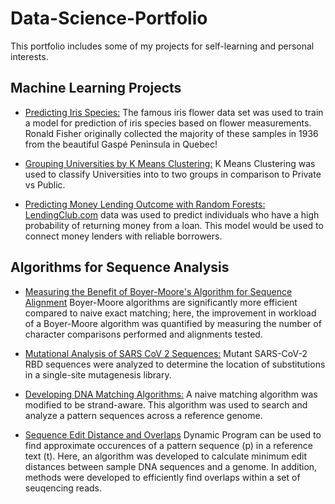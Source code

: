 # Data-Science-Portfolio
This portfolio includes some of my projects for self-learning and personal interests.

## Machine Learning Projects

- [Predicting Iris Species:](https://github.com/Liaotimo/Data-Science-Portfolio/blob/main/Gaspe%20Iris%20Classification%20Project/Iris%20Support%20Vector%20Machines%20Project.ipynb)
The famous iris flower data set was used to train a model for prediction of iris species based on flower measurements. Ronald Fisher originally collected the majority of these samples in 1936 from the beautiful Gaspé Peninsula in Quebec!
 
- [Grouping Universities by K Means Clustering:](https://github.com/Liaotimo/Universities-Grouping-K-Means-Clustering-Project/blob/main/K%20Means%20Clustering%20Project.ipynb)
K Means Clustering was used to classify Universities into to two groups in comparison to Private vs Public.

- [Predicting Money Lending Outcome with Random Forests:](https://github.com/Liaotimo/Data-Science-Portfolio/blob/main/Lending%20Club%20Money%20Loan%20Prediction/Lending%20Club%20Decision%20Trees%20and%20Random%20Forest%20Project.ipynb)
[LendingClub.com](https://www.lendingclub.com/info/download-data.action) data was used to predict individuals who have a high probability of returning money from a loan. This model would be used to connect money lenders with reliable borrowers.



## Algorithms for Sequence Analysis
- [Measuring the Benefit of Boyer-Moore's Algorithm for Sequence Alignment](https://github.com/Liaotimo/Data-Science-Portfolio/blob/main/Boyer%20Moore%20Alignment/Boyer-Moore's%20Algorithm%20for%20Sequence%20Alignment.ipynb)
Boyer-Moore algorithms are significantly more efficient compared to naive exact matching; here, the improvement in workload of a Boyer-Moore algorithm was quantified by measuring the number of character comparisons performed and alignments tested.

- [Mutational Analysis of SARS CoV 2 Sequences:](https://github.com/Liaotimo/Data-Science-Portfolio/blob/main/SARS-COV-2%20RBD%20Mutation%20Analysis/SARS-CoV-2%20RBD%20Sequence%20Analysis.ipynb)
Mutant SARS-CoV-2 RBD sequences were analyzed to determine the location of substitutions in a single-site mutagenesis library.

- [Developing DNA Matching Algorithms:](https://github.com/Liaotimo/Data-Science-Portfolio/blob/e858cdce74996cd68eb3269304c03da310521866/Naive%20Exact%20Matching%20Algorithm/Naive%20Exact%20Matching%20Algorithm.ipynb)
A naive matching algorithm was modified to be strand-aware. This algorithm was used to search and analyze a pattern sequences across a reference genome.

- [Sequence Edit Distance and Overlaps]()
Dynamic Program can be used to find approximate occurences of a pattern sequence (p) in a reference text (t). Here, an algorithm was developed to calculate minimum edit distances between sample DNA sequences and a genome. In addition, methods were developed to efficiently find overlaps within a set of seuqencing reads.
